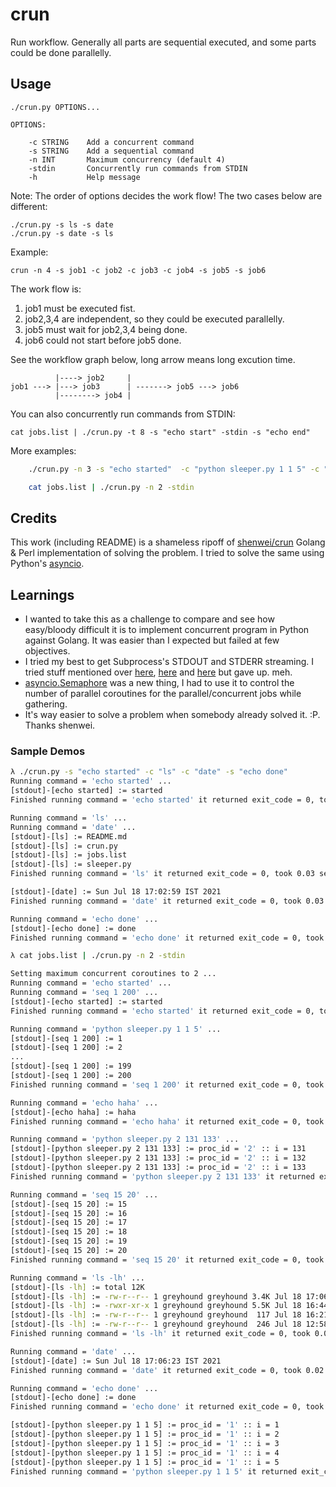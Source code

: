# crun

Run workflow. Generally all parts are sequential executed, and some parts could be done parallelly.



## Usage
   
    ./crun.py OPTIONS...

    OPTIONS:

        -c STRING    Add a concurrent command
        -s STRING    Add a sequential command
        -n INT       Maximum concurrency (default 4)
        -stdin       Concurrently run commands from STDIN
        -h           Help message
        
Note: The order of options decides the work flow! The two cases below are different:
    
    ./crun.py -s ls -s date
    ./crun.py -s date -s ls


Example:

    
    crun -n 4 -s job1 -c job2 -c job3 -c job4 -s job5 -s job6

The work flow is: 

1. job1 must be executed fist. 
2. job2,3,4 are independent, so they could be executed parallelly.
3. job5 must wait for job2,3,4 being done.
4. job6 could not start before job5 done.
 
See the workflow graph below, long arrow means long excution time.
    
              |----> job2     |  
    job1 ---> |---> job3      | -------> job5 ---> job6
              |--------> job4 |
     
You can also concurrently run commands from STDIN:

    cat jobs.list | ./crun.py -t 8 -s "echo start" -stdin -s "echo end" 
    

More examples:

```bash
    ./crun.py -n 3 -s "echo started"  -c "python sleeper.py 1 1 5" -c "python sleeper.py 2 131 133" -c "echo hahaha" -c "ls /zzz" -c "date" -s "echo done"
```

```bash
    cat jobs.list | ./crun.py -n 2 -stdin
```


## Credits

This work (including README) is a shameless ripoff of [shenwei/crun](https://github.com/shenwei356/crun) Golang & Perl implementation of solving the problem. I tried to solve the same using Python's [asyncio](https://docs.python.org/3/library/asyncio.html).


## Learnings

* I wanted to take this as a challenge to compare and see how easy/bloody difficult it is to implement concurrent program in Python against Golang. It was easier than I expected but failed at few objectives.
* I tried my best to get Subprocess's STDOUT and STDERR streaming. I tried stuff mentioned over [here](https://stackoverflow.com/questions/636561/how-can-i-run-an-external-command-asynchronously-from-python), [here](https://kevinmccarthy.org/2016/07/25/streaming-subprocess-stdin-and-stdout-with-asyncio-in-python/) and [here](https://trio.readthedocs.io/en/stable/reference-io.html#trio.open_process) but gave up. meh.
* [asyncio.Semaphore](https://docs.python.org/3/library/asyncio-sync.html#asyncio.Semaphore) was a new thing, I had to use it to control the number of parallel coroutines for the parallel/concurrent jobs while gathering.
* It's way easier to solve a problem when somebody already solved it. :P. Thanks shenwei.



### Sample Demos

```bash
λ ./crun.py -s "echo started" -c "ls" -c "date" -s "echo done"
Running command = 'echo started' ...
[stdout]-[echo started] := started
Finished running command = 'echo started' it returned exit_code = 0, took 0.02 seconds.

Running command = 'ls' ...
Running command = 'date' ...
[stdout]-[ls] := README.md
[stdout]-[ls] := crun.py
[stdout]-[ls] := jobs.list
[stdout]-[ls] := sleeper.py
Finished running command = 'ls' it returned exit_code = 0, took 0.03 seconds.

[stdout]-[date] := Sun Jul 18 17:02:59 IST 2021
Finished running command = 'date' it returned exit_code = 0, took 0.03 seconds.

Running command = 'echo done' ...
[stdout]-[echo done] := done
Finished running command = 'echo done' it returned exit_code = 0, took 0.01 seconds.
```

```bash
λ cat jobs.list | ./crun.py -n 2 -stdin

Setting maximum concurrent coroutines to 2 ...
Running command = 'echo started' ...
Running command = 'seq 1 200' ...
[stdout]-[echo started] := started
Finished running command = 'echo started' it returned exit_code = 0, took 0.02 seconds.

Running command = 'python sleeper.py 1 1 5' ...
[stdout]-[seq 1 200] := 1
[stdout]-[seq 1 200] := 2
...
[stdout]-[seq 1 200] := 199
[stdout]-[seq 1 200] := 200
Finished running command = 'seq 1 200' it returned exit_code = 0, took 0.02 seconds.

Running command = 'echo haha' ...
[stdout]-[echo haha] := haha
Finished running command = 'echo haha' it returned exit_code = 0, took 0.01 seconds.

Running command = 'python sleeper.py 2 131 133' ...
[stdout]-[python sleeper.py 2 131 133] := proc_id = '2' :: i = 131
[stdout]-[python sleeper.py 2 131 133] := proc_id = '2' :: i = 132
[stdout]-[python sleeper.py 2 131 133] := proc_id = '2' :: i = 133
Finished running command = 'python sleeper.py 2 131 133' it returned exit_code = 0, took 3.05 seconds.

Running command = 'seq 15 20' ...
[stdout]-[seq 15 20] := 15
[stdout]-[seq 15 20] := 16
[stdout]-[seq 15 20] := 17
[stdout]-[seq 15 20] := 18
[stdout]-[seq 15 20] := 19
[stdout]-[seq 15 20] := 20
Finished running command = 'seq 15 20' it returned exit_code = 0, took 0.03 seconds.

Running command = 'ls -lh' ...
[stdout]-[ls -lh] := total 12K
[stdout]-[ls -lh] := -rw-r--r-- 1 greyhound greyhound 3.4K Jul 18 17:06 README.md
[stdout]-[ls -lh] := -rwxr-xr-x 1 greyhound greyhound 5.5K Jul 18 16:44 crun.py
[stdout]-[ls -lh] := -rw-r--r-- 1 greyhound greyhound  117 Jul 18 16:21 jobs.list
[stdout]-[ls -lh] := -rw-r--r-- 1 greyhound greyhound  246 Jul 18 12:58 sleeper.py
Finished running command = 'ls -lh' it returned exit_code = 0, took 0.02 seconds.

Running command = 'date' ...
[stdout]-[date] := Sun Jul 18 17:06:23 IST 2021
Finished running command = 'date' it returned exit_code = 0, took 0.02 seconds.

Running command = 'echo done' ...
[stdout]-[echo done] := done
Finished running command = 'echo done' it returned exit_code = 0, took 0.01 seconds.

[stdout]-[python sleeper.py 1 1 5] := proc_id = '1' :: i = 1
[stdout]-[python sleeper.py 1 1 5] := proc_id = '1' :: i = 2
[stdout]-[python sleeper.py 1 1 5] := proc_id = '1' :: i = 3
[stdout]-[python sleeper.py 1 1 5] := proc_id = '1' :: i = 4
[stdout]-[python sleeper.py 1 1 5] := proc_id = '1' :: i = 5
Finished running command = 'python sleeper.py 1 1 5' it returned exit_code = 0, took 5.05 seconds.
```
